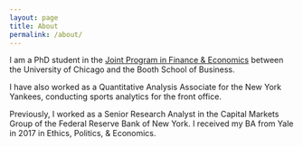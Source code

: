 ```yaml
---
layout: page
title: About
permalink: /about/
---
```


I am a PhD student in the <a href = "http://financialeconomics.uchicago.edu">Joint Program in Finance & Economics</a> between the University of Chicago and the Booth School of Business.

I have also worked as a Quantitative Analysis Associate for the New York Yankees, conducting sports analytics for the front office.


Previously, I worked as a Senior Research Analyst in the Capital Markets Group of the Federal Reserve Bank of New York. I received my BA from Yale in 2017 in Ethics, Politics, & Economics.
